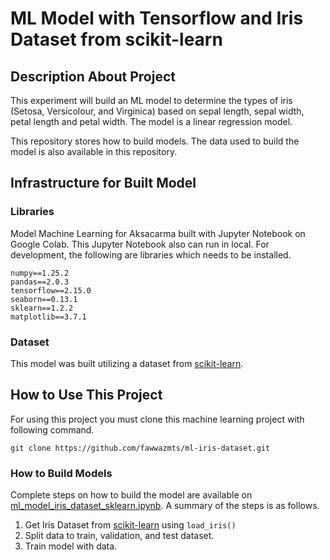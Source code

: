 # ML Model with Tensorflow and Iris Dataset from scikit-learn



## Description About Project

This experiment will build an ML model to determine the types of iris (Setosa, Versicolour, and Virginica) based on sepal length, sepal width, petal length and petal width. The model is a linear regression model.

This repository stores how to build models. The data used to build the model is also available in this repository.

## Infrastructure for Built Model

### Libraries

Model Machine Learning for Aksacarma built with Jupyter Notebook on Google Colab. This Jupyter Notebook also can run in local. For development, the following are libraries which needs to be installed.

```
numpy==1.25.2
pandas==2.0.3
tensorflow==2.15.0
seaborn==0.13.1
sklearn==1.2.2
matplotlib==3.7.1
```

### Dataset

This model was built utilizing a dataset from [scikit-learn](https://scikit-learn.org/stable/auto_examples/datasets/plot_iris_dataset.html).

## How to Use This Project

For using this project you must clone this machine learning project with following command.

`git clone https://github.com/fawwazmts/ml-iris-dataset.git`

### How to Build Models

Complete steps on how to build the model are available on [ml_model_iris_dataset_sklearn.ipynb](https://github.com/fawwazmts/ml-iris-dataset/blob/main/ml_model_iris_dataset_sklearn.ipynb). A summary of the steps is as follows.

1. Get Iris Dataset from [scikit-learn](https://scikit-learn.org/stable/auto_examples/datasets/plot_iris_dataset.html) using `load_iris()`
2. Split data to train, validation, and test dataset.
3. Train model with data.
